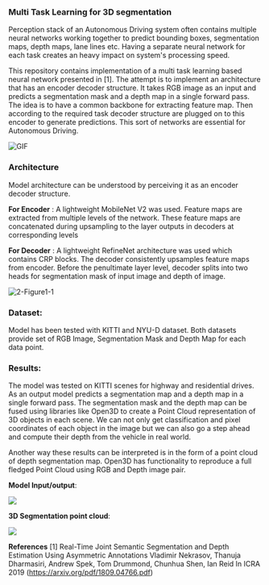 ### Multi Task Learning for 3D segmentation

Perception stack of an Autonomous Driving system often contains multiple neural networks working together to predict bounding boxes, segmentation maps, depth maps, lane lines etc. Having a separate neural network for each task creates an heavy impact on system's processing speed. 



This repository contains implementation of a multi task learning based neural network presented in [1]. The attempt is to implement an architecture that has an encoder decoder structure. It takes RGB image as an input and predicts a segmentation mask and a depth map in a single forward pass. The idea is to have a common backbone for extracting feature map. Then according to the required task decoder structure are plugged on to this encoder to generate predictions. This sort of networks are essential for Autonomous Driving.

![GIF](https://github.com/adithyagaurav/Multi_Task_Learning/blob/master/ezgif-6-6358723c09.gif)



### Architecture

Model architecture can be understood by perceiving it as an encoder decoder structure.

**For Encoder** : A lightweight MobileNet V2 was used. Feature maps are extracted from multiple levels of the network. These feature maps are concatenated during upsampling to the layer outputs in decoders at corresponding levels

**For Decoder** : A lightweight RefineNet architecture was used which contains CRP blocks. The decoder consistently upsamples feature maps from encoder. Before the penultimate layer level, decoder splits into two heads for segmentation mask of input image and depth of image.


![2-Figure1-1](https://user-images.githubusercontent.com/41729963/147723077-695511f3-9857-491f-b782-459359712268.png)


### Dataset:

Model has been tested with KITTI and NYU-D dataset. Both datasets provide set of RGB Image, Segmentation Mask and Depth Map for each data point.



### Results:

The model was tested on KITTI scenes for highway and residential drives. As an output model predicts a segmentation map and a depth map in a single forward pass. The segmentation mask and the depth map can be fused using libraries like Open3D to create a Point Cloud representation of 3D objects in each scene. We can not only get classification and pixel coordinates of each object in the image but we can also go a step ahead and compute their depth from the vehicle in real world.

Another way these results can be interpreted is in the form of a point cloud of depth segmentation map. Open3D has functionality to reproduce a full fledged Point Cloud using RGB and Depth image pair.

**Model Input/output**:

![](output.png)



**3D Segmentation point cloud**:

![](ezgif-3-860fdced22.gif)


**References**
[1] Real-Time Joint Semantic Segmentation and Depth Estimation Using Asymmetric Annotations
Vladimir Nekrasov, Thanuja Dharmasiri, Andrew Spek, Tom Drummond, Chunhua Shen, Ian Reid
In ICRA 2019 (https://arxiv.org/pdf/1809.04766.pdf)

